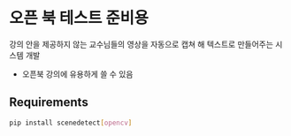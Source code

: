 # 오픈 북 테스트 준비용

강의 안을 제공하지 않는 교수님들의 영상을 자동으로 캡쳐 해 텍스트로 만들어주는 시스템 개발

* 오픈북 강의에 유용하게 쓸 수 있음

## Requirements

```bash
pip install scenedetect[opencv]
```